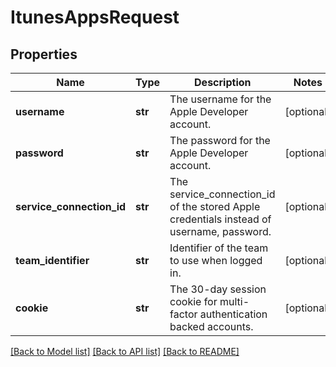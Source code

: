 # ItunesAppsRequest

## Properties
Name | Type | Description | Notes
------------ | ------------- | ------------- | -------------
**username** | **str** | The username for the Apple Developer account. | [optional] 
**password** | **str** | The password for the Apple Developer account. | [optional] 
**service_connection_id** | **str** | The service_connection_id of the stored Apple credentials instead of username, password. | [optional] 
**team_identifier** | **str** | Identifier of the team to use when logged in. | [optional] 
**cookie** | **str** | The 30-day session cookie for multi-factor authentication backed accounts. | [optional] 

[[Back to Model list]](../README.md#documentation-for-models) [[Back to API list]](../README.md#documentation-for-api-endpoints) [[Back to README]](../README.md)

